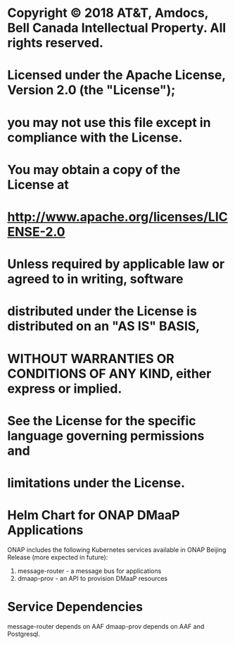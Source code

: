 # Copyright © 2018  AT&T, Amdocs, Bell Canada Intellectual Property.  All rights reserved.
#
# Licensed under the Apache License, Version 2.0 (the "License");
# you may not use this file except in compliance with the License.
# You may obtain a copy of the License at
#
#       http://www.apache.org/licenses/LICENSE-2.0
#
# Unless required by applicable law or agreed to in writing, software
# distributed under the License is distributed on an "AS IS" BASIS,
# WITHOUT WARRANTIES OR CONDITIONS OF ANY KIND, either express or implied.
# See the License for the specific language governing permissions and
# limitations under the License.

# Helm Chart for ONAP DMaaP Applications

ONAP includes the following Kubernetes services available in ONAP Beijing Release (more expected in future):

1) message-router - a message bus for applications
2) dmaap-prov - an API to provision DMaaP resources

# Service Dependencies

message-router depends on AAF
dmaap-prov depends on AAF and Postgresql.
